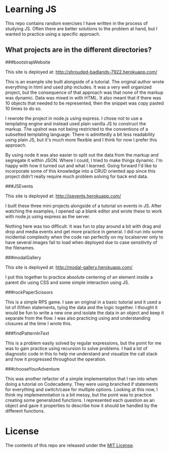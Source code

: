 # Learning JS

This repo contains random exercises I have written in the process of studying
JS.  Often there are better solutions to the problem at hand, but I wanted to
practice using a specific approach.

## What projects are in the different directories?

###bootstrapWebsite

This site is deployed at: http://shrouded-badlands-7922.herokuapp.com/

This is an example site built alongside of a tutorial.  The original author
wrote everything in html and used php includes.  It was a very well
organized project, but the consequence of that approach was that none of the
markup was dynamic.  Data was mixed in with HTML.  It also
meant that if there was 10 objects that needed to be represented, then
the snippet was copy pasted 10 times to do so.

I rewrote the project in node.js using express.  I chose not to use a
templating engine and instead used plain vanilla JS to construct the markup.
The upshot was not being restricted to the conventions of a subsetted
templating language.  There is admittedly a bit less readability using
plain JS, but it's much more flexible and I think for now I prefer this
approach.

By using node it was also easier to split out the data from the markup
and segregate it within JSON.  Where I could, I tried to make things
dynamic.  I'm happy with how it turned out and what I learned.  Going
forward I'd like to incorporate some of this knowledge into a
CRUD oriented app since this project didn't really require much
problem solving for back end data.

###JSEvents

This site is deployed at: http://jsevents.herokuapp.com/

I built these three mini projects alongside of a tutorial on events in JS.
After watching the examples, I opened up a blank editor and wrote these to
work with node.js using express as the server.

Nothing here was too difficult.  It was fun to play around a bit with drag
and drop and media events and get more practice in general.  I did run into
some incidental complexity when the code ran perfectly on my localserver
only to have several images fail to load when deployed due to case sensitivity
of the filenames.

###modalGallery

This site is deployed at: http://modal-gallery.herokuapp.com/

I put this together to practice absolute centering of an element inside a
parent div using CSS and some simple interaction using JS.

###rockPaperScissors

This is a simple RPS game.  I saw an original in a basic tutorial and it used
a lot of if/then statements, tying the data and the logic together.  I thought
it would be fun to write a new one and isolate the data in an object and keep
it separate from the flow.  I was also practicing using and understanding
closures at the time I wrote this.

###findPatternInText

This is a problem easily solved by regular expressions, but the point for me
was to gain practice using recursion to solve problems.  I had a lot of
diagnostic code in this to help me understand and visualize the call stack
and how it progressed throughout the operation.

###chooseYourAdventure

This was another refactor of a simple implementation that I ran into
when doing a tutorial on Codecademy.  They were using branched if statements
for everything and switch/case for multiple options.  Looking at this now,
I think my implememntation is a bit messy, but the point was to
practice creating some generalized functions.  I represented each question as
an object and gave it properties to describe how it should be handled by the
different functions.

# License

The contents of this repo are released under the [MIT License](https://github.com/fredantell/learning/blob/master/LICENSE).
